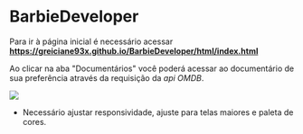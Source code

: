 # BarbieDeveloper 

Para ir à página inicial é necessário acessar __https://greiciane93x.github.io/BarbieDeveloper/html/index.html__ 

Ao clicar na aba "Documentários" você poderá acessar ao documentário de sua preferência através da requisição da _api OMDB_.

<img src="https://media.tenor.com/images/215bd09b68b2bd9b1d0f41eead8a667e/tenor.gif" /> 


* Necessário ajustar responsividade, ajuste para telas maiores e paleta de cores. 
